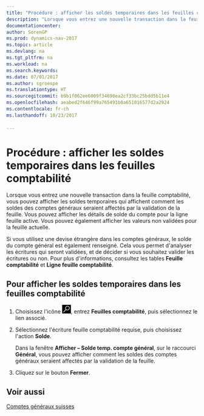 ```yaml
---
title: "Procédure : afficher les soldes temporaires dans les feuilles comptabilité"
description: "Lorsque vous entrez une nouvelle transaction dans la feuille comptabilité, vous pouvez afficher les soldes temporaires qui affichent comment les soldes des comptes généraux seraient affectés par la validation de la feuille. Vous pouvez afficher les détails de solde du compte pour la ligne feuille active. Vous pouvez également afficher les valeurs non validées pour la feuille actuelle."
documentationcenter: 
author: SorenGP
ms.prod: dynamics-nav-2017
ms.topic: article
ms.devlang: na
ms.tgt_pltfrm: na
ms.workload: na
ms.search.keywords: 
ms.date: 07/01/2017
ms.author: sgroespe
ms.translationtype: HT
ms.sourcegitcommit: b9b1f062ee6009f34698ea2cf33bc25bdd5b11e4
ms.openlocfilehash: aeabed2f646f99a765491b0a651016577d2a2924
ms.contentlocale: fr-ch
ms.lasthandoff: 10/23/2017

---
```

# <a name="how-to-view-temporary-balances-in-general-ledger-journals"></a>Procédure : afficher les soldes temporaires dans les feuilles comptabilité
Lorsque vous entrez une nouvelle transaction dans la feuille comptabilité, vous pouvez afficher les soldes temporaires qui affichent comment les soldes des comptes généraux seraient affectés par la validation de la feuille. Vous pouvez afficher les détails de solde du compte pour la ligne feuille active. Vous pouvez également afficher les valeurs non validées pour la feuille actuelle.  

Si vous utilisez une devise étrangère dans les comptes généraux, le solde du compte général est également renseigné. Cela vous permet d'analyser les écritures qui seront validées, et de décider si vous souhaitez valider les écritures ou non. Pour plus d'informations, consultez les tables **Feuille comptabilité** et **Ligne feuille comptabilité**.  

## <a name="to-view-temporary-balances-in-general-ledger-journals"></a>Pour afficher les soldes temporaires dans les feuilles comptabilité  

1.  Choisissez l'icône ![Page ou état pour la recherche](../../media/ui-search/search_small.png "icône Page ou état pour la recherche"), entrez **Feuilles comptabilité**, puis sélectionnez le lien associé.  
2.  Sélectionnez l'écriture feuille comptabilité requise, puis choisissez l'action **Solde**.  

    Dans la fenêtre **Afficher – Solde temp. compte général**, sur le raccourci **Général**, vous pouvez afficher comment les soldes des comptes généraux seraient affectés par la validation de la feuille.  

3.  Cliquez sur le bouton **Fermer**.  

## <a name="see-also"></a>Voir aussi  
 [Comptes généraux suisses](swiss-general-ledger-accounts.md)

